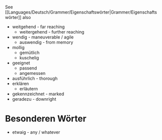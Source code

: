 See [[Languages/Deutsch/Grammer/Eigenschaftswörter|Grammer/Eigenschaftswörter]] also

- weitgehend - far reaching
	- weitergehend - further reaching
- wendig - maneuverable / agile
	- auswendig - from memory
- mollig
	- gemütlich
	- kuschelig
- geeignet
	- passend
	- angemessen
- ausführlich - thorough
- erklären
	- erläutern
- gekennzeichnet - marked
- geradezu - downright

# Besonderen Wörter
- etwaig - any / whatever